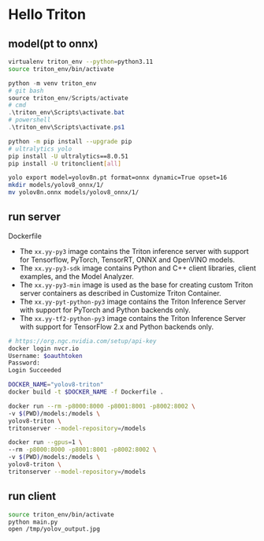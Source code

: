 # Hello Triton

<!-- https://github.com/omarabid59/yolov8-triton.git -->

## model(pt to onnx)

```sh
virtualenv triton_env --python=python3.11
source triton_env/bin/activate
```

```ps1
python -m venv triton_env
# git bash
source triton_env/Scripts/activate
# cmd
.\triton_env\Scripts\activate.bat
# powershell
.\triton_env\Scripts\activate.ps1
```

```sh
python -m pip install --upgrade pip
# ultralytics yolo
pip install -U ultralytics==8.0.51
pip install -U tritonclient[all]
```

```sh
yolo export model=yolov8n.pt format=onnx dynamic=True opset=16
mkdir models/yolov8_onnx/1/
mv yolov8n.onnx models/yolov8_onnx/1/
```

## run server

Dockerfile

- The `xx.yy-py3` image contains the Triton inference server with support for Tensorflow, PyTorch, TensorRT, ONNX and OpenVINO models.
- The `xx.yy-py3-sdk` image contains Python and C++ client libraries, client examples, and the Model Analyzer.
- The `xx.yy-py3-min` image is used as the base for creating custom Triton server containers as described in Customize Triton Container.
- The `xx.yy-pyt-python-py3` image contains the Triton Inference Server with support for PyTorch and Python backends only.
- The `xx.yy-tf2-python-py3` image contains the Triton Inference Server with support for TensorFlow 2.x and Python backends only.

```sh
# https://org.ngc.nvidia.com/setup/api-key
docker login nvcr.io
Username: $oauthtoken
Password:
Login Succeeded

DOCKER_NAME="yolov8-triton"
docker build -t $DOCKER_NAME -f Dockerfile .
```

```sh
docker run --rm -p8000:8000 -p8001:8001 -p8002:8002 \
-v $(PWD)/models:/models \
yolov8-triton \
tritonserver --model-repository=/models
```

```sh
docker run --gpus=1 \
--rm -p8000:8000 -p8001:8001 -p8002:8002 \
-v $(PWD)/models:/models \
yolov8-triton \
tritonserver --model-repository=/models
```

## run client

```sh
source triton_env/bin/activate
python main.py
open /tmp/yolov_output.jpg
```
